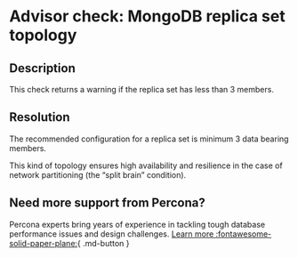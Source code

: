 # Advisor check: MongoDB replica set topology

## Description
This check returns a warning if the replica set has less than 3 members.

## Resolution
The recommended configuration for a replica set is minimum 3 data bearing members. 

This kind of topology ensures high availability and resilience in the case of  network partitioning (the “split brain” condition).

## Need more support from Percona?

Percona experts bring years of experience in tackling tough database performance issues and design challenges.
[Learn more :fontawesome-solid-paper-plane:](https://per.co.na/subscribe){ .md-button }

